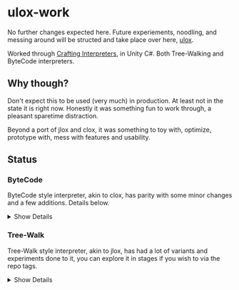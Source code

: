 # ulox-work

No further changes expected here. Future experiements, noodling, and messing around will be structed and take place over here, [ulox](https://github.com/stevehalliwell/ulox).

Worked through [Crafting Interpreters](http://craftinginterpreters.com/), in Unity C#. Both Tree-Walking and ByteCode interpreters.

## Why though?

Don't expect this to be used (very much) in production. At least not in the state it is right now. Honestly it was something fun to work through, a pleasant sparetime distraction.

Beyond a port of jlox and clox, it was something to toy with, optimize, prototype with, mess with features and usability.

## Status

### ByteCode

ByteCode style interpreter, akin to clox, has parity with some minor changes and a few additions. Details below.

<details>
<summary>Show Details</summary>
Less variants and experiements exist on the bytecode version that on the interpreter, none the less, it can run a bouncing balls demo and does so faster and with FAR less garbage being created. In simple release comparison to native C# unity demo is it ~0.07ms per frame, and the ByteCode interpreter is ~0.33ms, a very pleaseant only ~5x slowdown.

- [Challenges, Sugar, and Demos](../../tree/bytecode_vars)
  - RLE line numbers.
  - Add loop, break, and continue keywords.
  - Remove print instruction, use standard function instead.
  - Replace default stacks and lists with faster, lazier version. Improves perf related to push and pop of value stack and callframes.
  - Cache current callframe.
  - Add Throw OpCode.
  - Add Cached and Uncached global OpCodes, allows the VM to rewrite the OpCode to a cached version. Improves performance of all subsequent calls.
  - Add OpCode for common constants and bytecode stream encoded small integers.
  - Add class var and default values for class vars, see [ByteCode Class Sugar](#bytecode-class-sugar). Adds OpCodes for Property and Init_Chain_Start.

- [Core clox](../../tree/core_clox) Core clox equivalent implemented in C# inside a Unity project using the TestRunner and Bouncing to confirm correct behavior and error reporting.

#### Differences

-----

- null instead of nil.
- Reusing scanner from jlox port, rather than token at a tme.
- No manual memory management, host language does this for us.

#### ByteCode Class Sugar

-----

We can add fields to a class with the `var` keyword, this is functionally the same as declaring them in the class `init` but less boilerplate.

```cs
class T
{
  init()
  {
    this.a = null;
    this.b = null;
    this.c = null;
  }
}
```

Can be simplified to

```cs
class T
{
  var a,b,c;
}
```

These var style declares can be chained as above and can have default values given. This is acheived by having the compiler weave jumps, get locals, expression, set properties, segments within the class property code. These chains are linked by the compiler and set via an OpCode in the class. When an instance is created, the chain is executed like a function before the init, if one exists, is run.

Allowing for things like

```cs
var SomeGlobal = 2;

class T
{
  var a = 7,b = SomeGlobal,c;
}
```

</details>

### Tree-Walk

Tree-Walk style interpreter, akin to jlox, has had a lot of variants and experiments done to it, you can explore it in stages if you wish to via the repo tags.

<details>
<summary>Show Details</summary>
ulox is no longer a superset of jlox. The last point where that was the case is at [this commit](../../tree/core_jlox_varloc)

- [Closureless Variant](../../tree/closureless)
  - This adds the explicit concept of an environment stack to the interpreter.
  - Removes explicit closures being made around everything. The only test that fails is MakeCounter.  

- [Methodless Variant](../../tree/methodless)

  - This removes methods from classes in their entirety. No more `this`, not more `super`, all functions declared inside classes belong to the class not the instance.
  - Removed unsafe type assuming optimizations, such as environment indices.
  - Remove many tests related to methods.
  - Add more tests.

- [Testing library and Asserts](../../tree/ulox_testing_library)
  
  - Add Testing statements and library to ulox see [Testing](#testing).
  - Add Assert.AreEqual and Assert.AreApproxEqual.
  - Allow classes to implement their own binary [operator overloads](#operator-overloading) .

- [Implicit This, Multiple Returns, classof](../../tree/ulox_this_multi_return_classof)
  
  - The use of member vars within a method, no longer require explicit `this.` The this is inserted automatically if the variable is not in local or enclosing scope but is found in a valid local this.
  - Add 'classof' engine function, like a c# typeof, it locates the class of the passed instance. This can also also be used to make new instances `var newObj = classof(existingObject)();`.
  - Support multiple return values and splicing assignments/initialisers.See [Multiple Return](#multiple-return-values).

- [Cache Gets](../../tree/ulox_assign_variable_collapse)
  
  - Cache slot indices on get and set expressions. Greatly improves performance of methods that operate on instance fields.
  - Class init params that match field names are automatically assigned before init body is run, see [Class Sugar](#class-sugar).
  - Add bouncing ball variants, using ulox and monobehaviours in different ways to give performance comparisons.
  - Collapse Expr.Assign into Expr.Set and Expr.Variable into Expr.Get.

- [Libraries](../../tree/ulox_libraries)
  
  - Refactor hardwired parts of LoxEngine into modules/libraries.
  - print and printr functions added. Removed print statement.
  - Add REPL demo.
  - Add ScriptPerObject Unity Demo.
  - Sandboxing, running scripts in a local environment with no access to it's enclosing.
  - Additional tests.

- [Use of VarLoc, more QOL, more Tests](../../tree/core_jlox_varloc)
  
  - Add support for chaining declarations, see [Class Sugar](#class-sugar).
  - Each Environment now a flat list of objects with a string to index lookup. Used and stored in Exprs (VarLocs).
    - Parser marks the VarLoc as 'Invalid'.
    - Resolver attempts to determine the VarLoc, being ancestor and slot of identifiers.
    - Interpreter will 'find' identifiers by Lexeme if VarLoc is invalid and save the VarLoc for next time.
  - Resolver tracks use of variables in each scope, for future use.
  - Class fields are made base first, as expected in other languages. This ensures VarLoc order is the same for super methods in child classes.
  - Super supports optional token in bracket to specify the name of the base class being targeted by the super.
  - More Tests.

- [Unity demos and some QOL improvements](../../tree/core_jlox_unity_demos)
  
  - More tests.
  - Bouncing Balls
    - Unity runs script start and update.
    - Script bounces objects around.
  - Breakout style game
    - Unity runs script start, update, and collisions.
    - Script creates objects, moves paddle, and handles game mode and lives.
  - Add List and POD types to engine.
  - Add QOL functions to engine, allowing embedding application to be less aware of the inner workings.
  - Fixes and changes:
    - Allow multiple requests to interpreter resolve with the same data.
    - Line and Character numbering corrected
    - Instance is now an Environment, allowing external code to ask for objects by hierarchy path.

- [Core jlox Challenges and sugar](../../tree/core_jlox_chall) Core jlox equivalent plus many of the challenges from the book and additional sugar.
  
  - Conditional operator.
  - More error reporting.
  - Many more tests.
  - String coercion in operators.
  - Keywords 'loop'(while(true)), 'break', and 'continue'.
  - Lambdas.
  - Resolver Warnings for unused variables.
  - Class call-less properties, they're methods that do not declare or store a param list.
  - MetaClasses and MetaMethods, using class keyword inside class declare is akin to static.
  - Added operator %, +=, -=, \*=, /=, %=.
  - Add Array type to engine.
  - Add sugar to class declarations: 'get', 'set', 'getset', 'var' keywords. [Class Sugar](#class-sugar)

- [Core jlox](../../tree/core_jlox) Core jlox equivalent implemented in C# inside a Unity project using the TestRunner and Code Coverage to confirm correct behavior and error reporting.

#### Differences

-----

- null instead of nil.
- [Class Sugar](#class-sugar).
- An Instance is an Environment.
- print is no longer a statement. It's now a function in the LoxCoreLibrary.
- Globals are in an instance, rather than an environment and bind themselves with the name 'Globals'. Allows for adding to globals from lower deeper scopes.

#### Operator Overloading

-----

Classes can implement their own operators for binary operators, specifically the following; `_bang_equal, _equality, _greater, _greater_equal, _less, _less_equal, _minus, _add, _slash, _star, _percent` as a method within it's class, like the following.

```cs
class Vector2
{
    var x,y;
    init(x,y){}

    _add(lhs, rhs)
    {
        return Vector2(lhs.x + rhs.x, lhs.y + rhs.y);
    }
}
```

#### Multiple Return Values

-----

Functions can return more than 1 value by enclosing multiple expressions in braces. `return (a,b,c);`

These returns are expanded and sliced in a number of useful ways.

If as arguments to a call, they are expanded order-wise.

```cs
fun Meth()
{
    var a = 1, b = 2, c = 3;
    return (a,b,c);
}

fun InMeth(i,j,k)
{
    print(i+j+k);
}

InMeth(Meth());
```

Assigning results to multiple variables is done order-wise. This is done by eclosing the identifiers in `()`. Any excess are dropped, if not enough are returned it initial values are unchanged.

```cs
var a,b,c;
(a,b,c) = Meth(); a is 1, b is 2, c is 3

var (d,e,f) = Meth(); d is 1, e is 2, f is 3
```

If regular assign or var receives a multiple return values, it simply takes the first and ignores the rest.

```cs
var x,y = Meth();// x is null, y is 1
```

#### Class Sugar

-----

The variant you are looking at right now has reduced class functionality as it is methodless. This puts us somewhere between fully duck typed c and python.

Can be shorted with 'var'. If initial values are not required a simple ```var a;``` will initialise it to null.

```cs
class Square
{
    var width = 1;
    var heigth = 1;
    
    Area(self) { return self.width * self.height; }
}

var sq = new Square(2,3);
var area = Square.Area(sq);
```

You can chain together multiple variable declares in 1 statement.

```cs
class Foo
{
    var a, b = 2, c = "hello";
}
```

is expanded by the parser to be equivilant in interpretation as;

```cs
class Foo
{
    var a;
    var b = 2;
    var c = "hello";
}
```

Class instances have their init method called with themselves as the first param, `self`.

```cs
class T
{
    init(self)
    {
        self.a = "Foo";
    }
}

var t = T();    //t.a will be Foo
```

Class init arguments that match name of a class field and located automatically assigned during class instance creation.
Allows for the removal of ```self.x = x;``` that would clutter an init method when default values are not know to the class.

```cs
class Foo
{
    var a, b, c;

    init(self,a,b,c)
    {
        self.a = a;
        self.b = b;
        self.c = c;
    }
}
```

Can be simplified to

```cs
class Foo
{
    var a, b, c;

    init(a,b,c) { }
}
```

and the field assignment from params will happen automatically.

In both cases this is used as follows.

```cs
var f = Foo(1,2,3);
```

#### Testing

------

Testing statements are built into the language itself now.

A `test` statement, has an optional name and then contains a block. If testing is turned off within the engine nothing within the test block is emitted by the parser. This allows writing functions, vars, classes and so on that only exist if testing is enabled.

A `testcase` statement, must have a named, and optional grouping (more on this later) and a block.  TestCases can be declared under a test or outside of one, in which case they are automatically assigned to the anonymous test suite.  

With testing enabled all test suites will be run, to fail a test use the Assert library or the throw statement.

The simplest test case, will auto run in an anonymous test suite and since it cannot throw, will pass.

```cs
testcase Test1 { }
```

 Similarly a test case that will always fail

```cs
testcase Test2 { throw; }

//or perhaps

testcase Test2 { throw "Not Implemented"; }
```

If you wish to group and/or be able to turn off test cases, then they should be inside a test statement.

```cs
test MyTestSuite
{
    testcase Test3 { }
}
```

The optional grouping on test cases, results in the testcase be called once per grouping expression, with the result of the expression assigned to the variable `testValue` inside the block.

``` cs
testcase Test4 (""Foo"",""Bar"") 
{ 
    print(""Hello "" + testValue); 
}
//prints 
```

A more complete example.

```cs
test IntegerMath
{
    var a = 4, b = 2;
    var AddResult = 6;
    var MulResult = 8;
    var SubResult = 2;
    var DivResult = 2;
    var ModResult = 0;

    testcase Add
    {
        Assert.AreEqual(a+b, AddResult, testCaseName);
    }

    testcase Mul
    {
        Assert.AreEqual(a*b, MulResult, testCaseName);
    }

    testcase Sub
    {
        Assert.AreEqual(a-b, SubResult, testCaseName);
    }

    testcase Div
    {
        Assert.AreEqual(a/b, DivResult, testCaseName);
    }
}
```

Inside a testcase there is a variable `testCaseName` which olds the name of the testcase.  Within a test, there is a variable `testName`.


</details>

